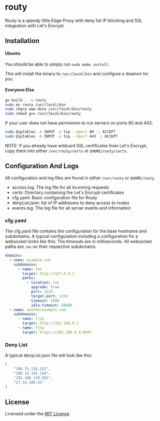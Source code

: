 # routy
Routy is a speedy little Edge Proxy with deny list IP blocking and SSL integration with Let's Encrypt.

## Installation
#### Ubuntu
You should be able to simply run `sudo make install`.

This will install the binary to `/usr/local/bin` and configure a deamon for you.

#### Everyone Else
```bash
go build . -o routy
sudo mv routy /usr/local/bin
sudo chgrp www-data /usr/local/bin/routy
sudo chmod g+x /usr/local/bin/routy
```
If your user does not have permission to run servers on ports 80 and 443:
```bash
sudo @iptables -A INPUT -p tcp --dport 80 -j ACCEPT
sudo @iptables -A INPUT -p tcp --dport 443 -j ACCEPT
```
NOTE: If you already have wildcard SSL certificates from Let's Encrypt, copy them into either `/var/routy/certs` or `$HOME/routy/certs`.

## Configuration And Logs
All configuration and log files are found in either `/var/routy` or `$HOME/routy`.
* access.log:           The log file for all incoming requests
* certs:                Directory containing the Let's Encrypt certificates
* cfg.yaml:             Basic configuration file for Routy
* denyList.json:        list of IP addresses to deny access to routes
* events.log:           The log file for all server events and information

### cfg.yaml
The cfg.yaml file contains the configuration for the base hostname and subdomains. A typical configuration including a configuration for a websocket looks like this:
The timeouts are in milliseconds. All websocket paths are `/ws` on their respective subdomains.
```yaml
domains:
  - name: example.com
    subdomains:
      - name: foo
        target: http://127.0.0.1
        paths:
          - location: /ws
            upgrade: true
            port: 1234
            target-port: 1234
            timeout: 1000
            idle-timeout: 60000
  - name: anotherexample.com
    subdomains:
      - name: flip
        target: http://192.168.0.2
      - name: flop
        target: https://192.168.0.6:8443
```

### Deny List
A typical denyList.json file will look like this:
```json
[
    "100.15.126.231",
    "100.19.145.164",
    "101.100.139.201",
    "27.33.100.62"
]
```

## License
Licensed under the [MIT License](http://github.com/oorrwullie/routy/blob/master/LICENSE).
